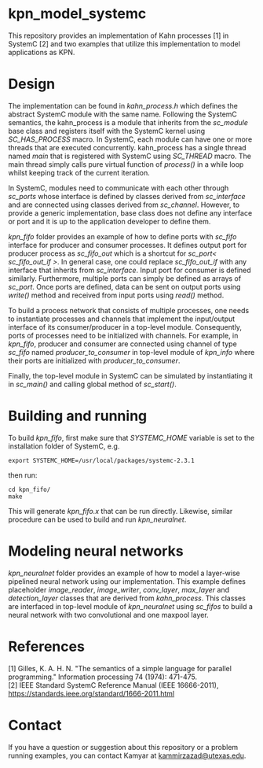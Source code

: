 # kpn_model_systemc
This repository provides an implementation of Kahn processes [1] in SystemC [2] and two examples that utilize this implementation to model applications as KPN. 

# Design
The implementation can be found in *kahn_process.h* which defines the abstract SystemC module with the same name. Following the SystemC semantics, the kahn_process is a module that inherits from the *sc_module* base class and registers itself with the SystemC kernel using *SC_HAS_PROCESS* macro. In SystemC, each module can have one or more threads that are executed concurrently. kahn_process has a single thread named *main* that is registered with SystemC using *SC_THREAD* macro. The main thread simply calls pure virtual function of *process()* in a while loop whilst keeping track of the current iteration. 

In SystemC, modules need to communicate with each other through *sc_ports* whose interface is defined by classes derived from *sc_interface* and are connected using classes derived from *sc_channel*. However, to provide a generic implementation, base class does not define any interface or port and it is up to the application developer to define them. 

*kpn_fifo* folder provides an example of how to define ports with *sc_fifo* interface for producer and consumer processes. It defines output port for producer process as *sc_fifo_out<char>* which is a shortcut for *sc_port< sc_fifo_out_if<char> >*. In general case, one could replace *sc_fifo_out_if<char>* with any interface that inherits from *sc_interface*. Input port for consumer is defined similarly. Furthermore, multiple ports can simply be defined as arrays of *sc_port*. Once ports are defined, data can be sent on output ports using *write()* method and received from input ports using *read()* method.
  
To build a process network that consists of multiple processes, one needs to instantiate processes and channels that implement the input/output interface of its consumer/producer in a top-level module. Consequently, ports of processes need to be initialized with channels. For example, in *kpn_fifo*, producer and consumer are connected using channel of type *sc_fifo<char>* named *producer_to_consumer* in top-level module of *kpn_info* where their ports are initialized with *producer_to_consumer*.
  
Finally, the top-level module in SystemC can be simulated by instantiating it in *sc_main()* and calling global method of *sc_start()*.
  

# Building and running
To build *kpn_fifo*, first make sure that *SYSTEMC_HOME* variable is set to the installation folder of SystemC, e.g.
```
export SYSTEMC_HOME=/usr/local/packages/systemc-2.3.1
```
then run:
```
cd kpn_fifo/
make
```
This will generate *kpn_fifo.x* that can be run directly. Likewise, similar procedure can be used to build and run *kpn_neuralnet*.

# Modeling neural networks
*kpn_neuralnet* folder provides an example of how to model a layer-wise pipelined neural network using our implementation. This example defines placeholder *image_reader*, *image_writer*, *conv_layer*, *max_layer* and *detection_layer* classes that are derived from *kahn_process*. This classes are interfaced in top-level module of *kpn_neuralnet* using *sc_fifos* to build a neural network with two convolutional and one maxpool layer.

# References
[1] Gilles, K. A. H. N. "The semantics of a simple language for parallel programming." Information processing 74 (1974): 471-475.  
[2] IEEE Standard SystemC Reference Manual (IEEE 16666-2011), https://standards.ieee.org/standard/1666-2011.html

# Contact
If you have a question or suggestion about this repository or a problem running examples, you can contact Kamyar at kammirzazad@utexas.edu.
